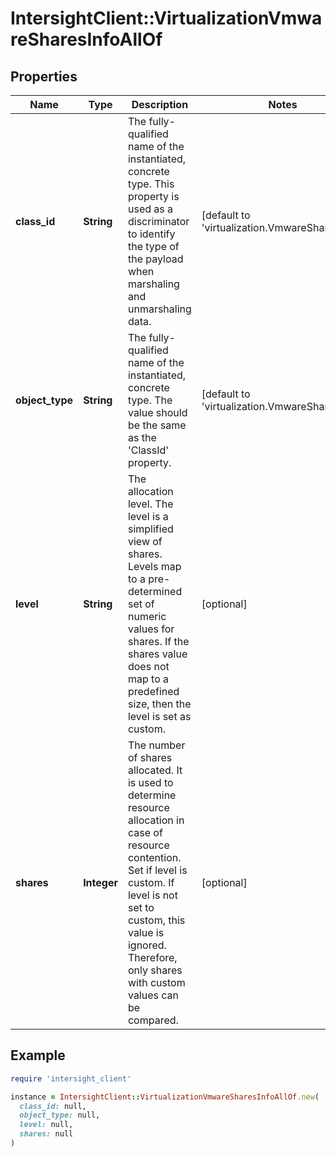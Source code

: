 # IntersightClient::VirtualizationVmwareSharesInfoAllOf

## Properties

| Name | Type | Description | Notes |
| ---- | ---- | ----------- | ----- |
| **class_id** | **String** | The fully-qualified name of the instantiated, concrete type. This property is used as a discriminator to identify the type of the payload when marshaling and unmarshaling data. | [default to &#39;virtualization.VmwareSharesInfo&#39;] |
| **object_type** | **String** | The fully-qualified name of the instantiated, concrete type. The value should be the same as the &#39;ClassId&#39; property. | [default to &#39;virtualization.VmwareSharesInfo&#39;] |
| **level** | **String** | The allocation level. The level is a simplified view of shares. Levels map to a pre-determined set of numeric values for shares. If the shares value does not map to a predefined size, then the level is set as custom. | [optional] |
| **shares** | **Integer** | The number of shares allocated. It is used to determine resource allocation in case of resource contention. Set if level is custom. If level is not set to custom, this value is ignored. Therefore, only shares with custom values can be compared. | [optional] |

## Example

```ruby
require 'intersight_client'

instance = IntersightClient::VirtualizationVmwareSharesInfoAllOf.new(
  class_id: null,
  object_type: null,
  level: null,
  shares: null
)
```

